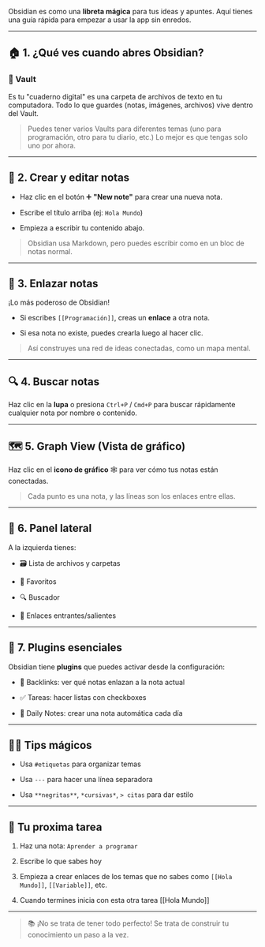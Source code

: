 

  

Obsidian es como una **libreta mágica** para tus ideas y apuntes. Aquí tienes una guía rápida para empezar a usar la app sin enredos.

  

---

  

## 🏠 1. ¿Qué ves cuando abres Obsidian?

  

### 📂 Vault

Es tu "cuaderno digital" es una carpeta de archivos de texto en tu computadora. Todo lo que guardes (notas, imágenes, archivos) vive dentro del Vault.

  

> Puedes tener varios Vaults para diferentes temas (uno para programación, otro para tu diario, etc.) Lo mejor es que tengas solo uno por ahora.

  

---

  

## 📝 2. Crear y editar notas

  

- Haz clic en el botón ➕ **"New note"** para crear una nueva nota.

- Escribe el título arriba (ej: `Hola Mundo`)

- Empieza a escribir tu contenido abajo.

  

> Obsidian usa Markdown, pero puedes escribir como en un bloc de notas normal.

  

---

  

## 🔗 3. Enlazar notas

  

¡Lo más poderoso de Obsidian!

  

- Si escribes `[[Programación]]`, creas un **enlace** a otra nota.

- Si esa nota no existe, puedes crearla luego al hacer clic.

  

> Así construyes una red de ideas conectadas, como un mapa mental.

  

---

  

## 🔍 4. Buscar notas

  

Haz clic en la **lupa** o presiona `Ctrl+P` / `Cmd+P` para buscar rápidamente cualquier nota por nombre o contenido.

  

---

  

## 🗺️ 5. Graph View (Vista de gráfico)

  

Haz clic en el **icono de gráfico** 🕸️ para ver cómo tus notas están conectadas.

  

> Cada punto es una nota, y las líneas son los enlaces entre ellas.

  

---

  

## 📁 6. Panel lateral

  

A la izquierda tienes:

  

- 🗃️ Lista de archivos y carpetas

- 📎 Favoritos

- 🔍 Buscador

- 🔗 Enlaces entrantes/salientes

  

---

  

## 🧰 7. Plugins esenciales

  

Obsidian tiene **plugins** que puedes activar desde la configuración:

  

- 🔁 Backlinks: ver qué notas enlazan a la nota actual

- ✅ Tareas: hacer listas con checkboxes

- 📅 Daily Notes: crear una nota automática cada día

  

---

  

## 🧙‍♂️ Tips mágicos

  

- Usa `#etiquetas` para organizar temas

- Usa `---` para hacer una línea separadora

- Usa `**negritas**`, `*cursivas*`, `> citas` para dar estilo

  

---

  

## 🚀 Tu proxima tarea

  
1. Haz una nota: `Aprender a programar`

2. Escribe lo que sabes hoy

3. Empieza a crear enlaces de los temas que no sabes como `[[Hola Mundo]]`, `[[Variable]]`, etc.

4. Cuando termines inicia con esta otra tarea [[Hola Mundo]]

---

  

> 📚 ¡No se trata de tener todo perfecto! Se trata de construir tu conocimiento un paso a la vez.
